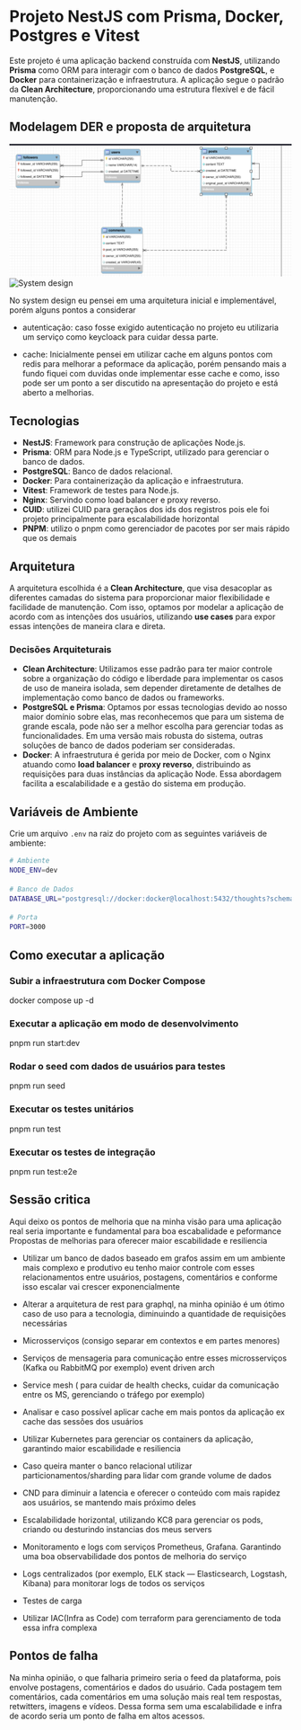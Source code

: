 # Projeto NestJS com Prisma, Docker, Postgres e Vitest

Este projeto é uma aplicação backend construída com **NestJS**, utilizando **Prisma** como ORM para interagir com o banco de dados **PostgreSQL**, e **Docker** para containerização e infraestrutura. A aplicação segue o padrão da **Clean Architecture**, proporcionando uma estrutura flexível e de fácil manutenção.

## Modelagem DER e proposta de arquitetura

![Modelo DER](./assets/der_model.png)
![System design](./assets//system_desing.png)

No system design eu pensei em uma arquitetura inicial e implementável, porém alguns pontos a considerar

- autenticação: caso fosse exigido autenticação no projeto eu utilizaria um serviço como keycloack para cuidar dessa parte.

- cache: Inicialmente pensei em utilizar cache em alguns pontos com redis para melhorar a peformace da aplicação, porém pensando mais a fundo
  fiquei com duvidas onde implementar esse cache e como, isso pode ser um ponto a ser discutido na apresentação do projeto e está aberto a melhorias.

## Tecnologias

- **NestJS**: Framework para construção de aplicações Node.js.
- **Prisma**: ORM para Node.js e TypeScript, utilizado para gerenciar o banco de dados.
- **PostgreSQL**: Banco de dados relacional.
- **Docker**: Para containerização da aplicação e infraestrutura.
- **Vitest**: Framework de testes para Node.js.
- **Nginx**: Servindo como load balancer e proxy reverso.
- **CUID**: utilizei CUID para geraçãos dos ids dos registros pois ele foi projeto principalmente para escalabilidade horizontal
- **PNPM**: utilizo o pnpm como gerenciador de pacotes por ser mais rápido que os demais

## Arquitetura

A arquitetura escolhida é a **Clean Architecture**, que visa desacoplar as diferentes camadas do sistema para proporcionar maior flexibilidade e facilidade de manutenção. Com isso, optamos por modelar a aplicação de acordo com as intenções dos usuários, utilizando **use cases** para expor essas intenções de maneira clara e direta.

### Decisões Arquiteturais

- **Clean Architecture**: Utilizamos esse padrão para ter maior controle sobre a organização do código e liberdade para implementar os casos de uso de maneira isolada, sem depender diretamente de detalhes de implementação como banco de dados ou frameworks.
- **PostgreSQL e Prisma**: Optamos por essas tecnologias devido ao nosso maior domínio sobre elas, mas reconhecemos que para um sistema de grande escala, pode não ser a melhor escolha para gerenciar todas as funcionalidades. Em uma versão mais robusta do sistema, outras soluções de banco de dados poderiam ser consideradas.
- **Docker**: A infraestrutura é gerida por meio de Docker, com o Nginx atuando como **load balancer** e **proxy reverso**, distribuindo as requisições para duas instâncias da aplicação Node. Essa abordagem facilita a escalabilidade e a gestão do sistema em produção.

## Variáveis de Ambiente

Crie um arquivo `.env` na raiz do projeto com as seguintes variáveis de ambiente:

```bash
# Ambiente
NODE_ENV=dev

# Banco de Dados
DATABASE_URL="postgresql://docker:docker@localhost:5432/thoughts?schema=public"

# Porta
PORT=3000
```

## Como executar a aplicação

### Subir a infraestrutura com Docker Compose

docker compose up -d

### Executar a aplicação em modo de desenvolvimento

pnpm run start:dev

### Rodar o seed com dados de usuários para testes

pnpm run seed

### Executar os testes unitários

pnpm run test

### Executar os testes de integração

pnpm run test:e2e

## Sessão critica

Aqui deixo os pontos de melhoria que na minha visão para uma aplicação real seria importante e fundamental para boa escabalidade e peformance
Propostas de melhorias para oferecer maior escabilidade e resiliencia

- Utilizar um banco de dados baseado em grafos assim em um ambiente mais complexo e produtivo eu tenho maior controle
  com esses relacionamentos entre usuários, postagens, comentários e conforme isso escalar vai crescer exponencialmente

- Alterar a arquitetura de rest para graphql, na minha opinião é um ótimo caso de uso para a tecnologia, diminuindo a quantidade de requisições necessárias

- Microsserviços (consigo separar em contextos e em partes menores)

- Serviços de mensageria para comunicação entre esses microsserviços (Kafka ou RabbitMQ por exemplo) event driven arch

- Service mesh ( para cuidar de health checks, cuidar da comunicação entre os MS, gerenciando o tráfego por exemplo)

- Analisar e caso possível aplicar cache em mais pontos da aplicação ex cache das sessões dos usuários

- Utilizar Kubernetes para gerenciar os containers da aplicação, garantindo maior escabilidade e resiliencia

- Caso queira manter o banco relacional utilizar particionamentos/sharding para lidar com grande volume de dados

- CND para diminuir a latencia e oferecer o conteúdo com mais rapidez aos usuários, se mantendo mais próximo deles

- Escalabilidade horizontal, utilizando KC8 para gerenciar os pods, criando ou desturindo instancias dos meus servers

- Monitoramento e logs com serviços Prometheus, Grafana. Garantindo uma boa observabilidade dos pontos de melhoria do serviço

- Logs centralizados (por exemplo, ELK stack — Elasticsearch, Logstash, Kibana) para monitorar logs de todos os serviços

- Testes de carga

- Utilizar IAC(Infra as Code) com terraform para gerenciamento de toda essa infra complexa

## Pontos de falha

Na minha opinião, o que falharia primeiro seria o feed da plataforma, pois envolve postagens, comentários e dados do usuário.
Cada postagem tem comentários, cada comentários em uma solução mais real tem respostas, retwitters, imagens e vídeos.
Dessa forma sem uma escalabilidade e infra de acordo seria um ponto de falha em altos acessos.
